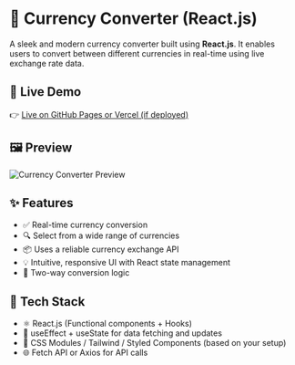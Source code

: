 # 💱 Currency Converter (React.js)

A sleek and modern currency converter built using **React.js**. It enables users to convert between different currencies in real-time using live exchange rate data.

## 🚀 Live Demo

👉 [Live on GitHub Pages or Vercel (if deployed)](https://currency-convertor-six-liard.vercel.app/)

## 🖼️ Preview

![Currency Converter Preview](./screenshot.png)

## ✨ Features

- ✅ Real-time currency conversion
- 🔍 Select from a wide range of currencies
- 📦 Uses a reliable currency exchange API
- 💡 Intuitive, responsive UI with React state management
- 🔁 Two-way conversion logic

## 🔧 Tech Stack

- ⚛️ React.js (Functional components + Hooks)
- 🧠 useEffect + useState for data fetching and updates
- 💅 CSS Modules / Tailwind / Styled Components (based on your setup)
- 🌐 Fetch API or Axios for API calls
